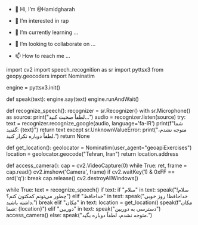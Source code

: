 - 👋 Hi, I’m @Hamidgharah
- 👀 I’m interested in rap

- 🌱 I’m currently learning ...
- 💞️ I’m looking to collaborate on ...
- 📫 How to reach me ...

<!---
Hamidgharah/Hamidgharah is a ✨ special ✨ repository because its `README.md` (this file) appears on your GitHub profile.
You can click the Preview link to take a look at your changes.
--->

import cv2
import speech_recognition as sr
import pyttsx3
from geopy.geocoders import Nominatim

engine = pyttsx3.init()

def speak(text):
    engine.say(text)
    engine.runAndWait()

def recognize_speech():
    recognizer = sr.Recognizer()
    with sr.Microphone() as source:
        print("لطفاً صحبت کنید...")
        audio = recognizer.listen(source)
        try:
            text = recognizer.recognize_google(audio, language='fa-IR')
            print(f"شما گفتید: {text}")
            return text
        except sr.UnknownValueError:
            print("متوجه نشدم، لطفاً دوباره تکرار کنید.")
            return None

def get_location():
    geolocator = Nominatim(user_agent="geoapiExercises")
    location = geolocator.geocode("Tehran, Iran")
    return location.address

def access_camera():
    cap = cv2.VideoCapture(0)
    while True:
        ret, frame = cap.read()
        cv2.imshow('Camera', frame)
        if cv2.waitKey(1) & 0xFF == ord('q'):
            break
    cap.release()
    cv2.destroyAllWindows()

while True:
    text = recognize_speech()
    if text:
        if "سلام" in text:
            speak("سلام! چطور می‌تونم کمکتون کنم؟")
        elif "خداحافظ" in text:
            speak("خداحافظ! روز خوبی داشته باشید.")
            break
        elif "مکان" in text:
            location = get_location()
            speak(f"مکان شما: {location}")
        elif "دوربین" in text:
            speak("دسترسی به دوربین")
            access_camera()
        else:
            speak("متوجه نشدم، لطفاً دوباره بگید.")